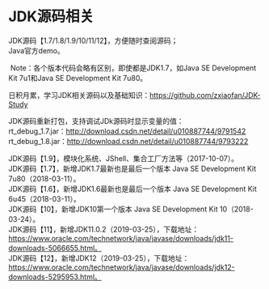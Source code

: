 # JDK源码相关  
  JDK源码【1.7/1.8/1.9/10/11/12】，方便随时查阅源码；  
  Java官方demo。    
  
  Note：各个版本代码会略有区别，即使都是JDK1.7，如Java SE Development Kit 7u1和Java SE Development Kit 7u80。

日积月累，学习JDK相关源码以及基础知识：https://github.com/zxiaofan/JDK-Study

JDK源码重新打包，支持调试JDk源码时显示变量的值：  
  rt_debug_1.7.jar：http://download.csdn.net/detail/u010887744/9791542    
  rt_debug_1.8.jar：http://download.csdn.net/detail/u010887744/9793222  

  JDK源码【1.9】，模块化系统、JShell、集合工厂方法等（2017-10-07）。  
  JDK源码【1.7】，新增JDK1.7最新也是最后一个版本 Java SE Development Kit 7u80（2018-03-11）。    
  JDK源码【1.6】，新增JDK1.6最新也是最后一个版本 Java SE Development Kit 6u45（2018-03-11）。     
  JDK源码【10】，新增JDK10第一个版本 Java SE Development Kit 10（2018-03-24）。    
  JDK源码【11】，新增JDK11.0.2（2019-03-25），下载地址：https://www.oracle.com/technetwork/java/javase/downloads/jdk11-downloads-5066655.html。    
  JDK源码【12】，新增JDK12（2019-03-25），下载地址：https://www.oracle.com/technetwork/java/javase/downloads/jdk12-downloads-5295953.html。
